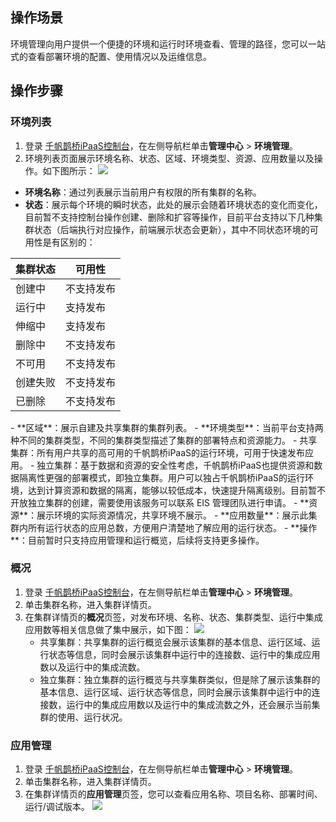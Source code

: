 ## 操作场景
环境管理向用户提供一个便捷的环境和运行时环境查看、管理的路径，您可以一站式的查看部署环境的配置、使用情况以及运维信息。

## 操作步骤
### 环境列表
1. 登录 [千帆鹊桥iPaaS控制台](https://console.cloud.tencent.com/eis)，在左侧导航栏单击**管理中心** > **环境管理**。
2. 环境列表页面展示环境名称、状态、区域、环境类型、资源、应用数量以及操作。如下图所示：
![](https://qcloudimg.tencent-cloud.cn/raw/c078149e7af93129a6532e18b7cb0d81.png)
 - **环境名称**：通过列表展示当前用户有权限的所有集群的名称。 
 - **状态**：展示每个环境的瞬时状态，此处的展示会随着环境状态的变化而变化，目前暂不支持控制台操作创建、删除和扩容等操作，目前平台支持以下几种集群状态（后端执行对应操作，前端展示状态会更新），其中不同状态环境的可用性是有区别的：
<table>
<thead>
<tr>
<th>集群状态</th>
<th>可用性</th>
</tr>
</thead>
<tbody><tr>
<td>创建中</td>
<td>不支持发布</td>
</tr>
<tr>
<td>运行中</td>
<td>支持发布</td>
</tr>
<tr>
<td>伸缩中</td>
<td>支持发布</td>
</tr>
<tr>
<td>删除中</td>
<td>不支持发布</td>
</tr>
<tr>
<td>不可用</td>
<td>不支持发布</td>
</tr>
<tr>
<td>创建失败</td>
<td>不支持发布</td>
</tr>
<tr>
<td>已删除</td>
<td>不支持发布</td>
</tr>
</tbody></table>
 - **区域**：展示自建及共享集群的集群列表。
 - **环境类型**：当前平台支持两种不同的集群类型，不同的集群类型描述了集群的部署特点和资源能力。
	- 共享集群：所有用户共享的高可用的千帆鹊桥iPaaS的运行环境，可用于快速发布应用。
	- 独立集群：基于数据和资源的安全性考虑，千帆鹊桥iPaaS也提供资源和数据隔离性更强的部署模式，即独立集群。用户可以独占千帆鹊桥iPaaS的运行环境，达到计算资源和数据的隔离，能够以较低成本，快速提升隔离级别。目前暂不开放独立集群的创建，需要使用该服务可以联系 EIS 管理团队进行申请。
 - **资源**：展示环境的实际资源情况，共享环境不展示。
 - **应用数量**：展示此集群内所有运行状态的应用总数，方便用户清楚地了解应用的运行状态。
 - **操作**：目前暂时只支持应用管理和运行概览，后续将支持更多操作。


### 概况
1. 登录 [千帆鹊桥iPaaS控制台](https://console.cloud.tencent.com/eis)，在左侧导航栏单击**管理中心** > **环境管理**。
2. 单击集群名称，进入集群详情页。
2. 在集群详情页的**概况**页签，对发布环境、名称、状态、集群类型、运行中集成应用数等相关信息做了集中展示，如下图：
![](https://qcloudimg.tencent-cloud.cn/raw/49add4734d70a243896a79ec55cd1ae0.png)
	- 共享集群：共享集群的运行概览会展示该集群的基本信息、运行区域、运行状态等信息，同时会展示该集群中运行中的连接数、运行中的集成应用数以及运行中的集成流数。
	- 独立集群：独立集群的运行概览与共享集群类似，但是除了展示该集群的基本信息、运行区域、运行状态等信息，同时会展示该集群中运行中的连接数，运行中的集成应用数以及运行中的集成流数之外，还会展示当前集群的使用、运行状况。


### 应用管理
1. 登录 [千帆鹊桥iPaaS控制台](https://console.cloud.tencent.com/eis)，在左侧导航栏单击**管理中心** > **环境管理**。
2. 单击集群名称，进入集群详情页。
3. 在集群详情页的**应用管理**页签，您可以查看应用名称、项目名称、部署时间、运行/调试版本。
![](https://qcloudimg.tencent-cloud.cn/raw/b3b83938822cf28dba1e06abe01c6d0c.png)



